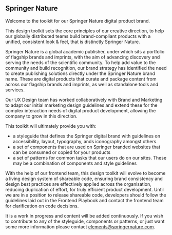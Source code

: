 ## Springer Nature


Welcome to the toolkit for our Springer Nature digital product brand.  

This design toolkit sets the core principles of our creative direction, to help our globally distributed teams build brand-compliant products with a unified, consistent look & feel, that is distinctly Springer Nature.

Springer Nature is a global academic publisher, under which sits a portfolio of flagship brands and imprints, with the aim of advancing discovery and serving the needs of the scientific community. To help add value to the community and build recognition, our brand strategy has identified the need to create publishing solutions directly under the Springer Nature brand name. These are digital products that curate and package content from across our flagship brands and imprints, as well as standalone tools and services.

Our UX Design team has worked collaboratively with Brand and Marketing to adapt our initial marketing design guidelines and extend these for the complex interaction needs of digital product development, allowing the company to grow in this direction.

This toolkit will ultimately provide you with:

- a styleguide that defines the Springer digital brand with guidelines on accessibility, layout, typography, ands iconography amongst others.
- a set of components that are used on Springer branded websites that can be consumed or copied for your products
- a set of patterns for common tasks that our users do on our sites. These may be a combination of components and style guidelines

With the help of our frontend team, this design toolkit will evolve to become a living design system of shareable code, ensuring brand consistency and design best practices are effectively applied across the organisation, reducing duplication of effort, for truly efficient product development. Until we are in a position to release shareable code, developers should follow the guidelines laid out in the Frontend Playbook and contact the frontend team for clarification on code decisions.

It is a work in progress and content will be added continuously. If you wish to contribute to any of the styleguide, components or patterns, or just want some more information please contact elements@springernature.com. 